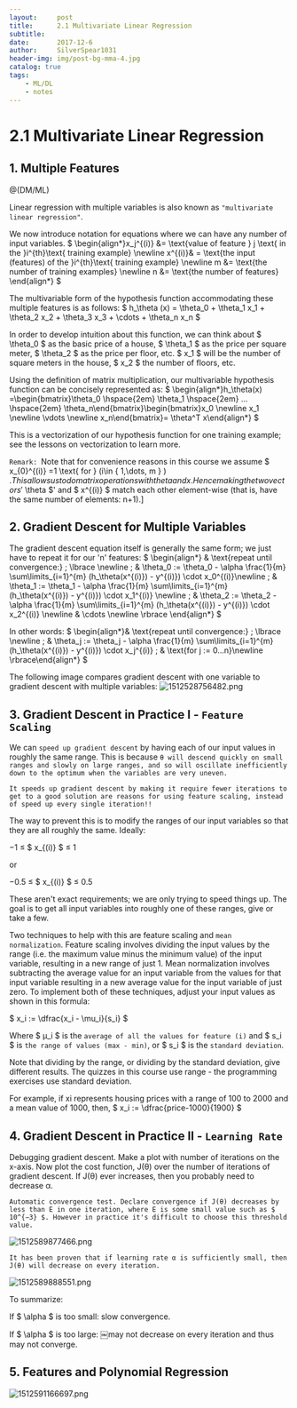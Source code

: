 ```yaml
---
layout:     post
title:      2.1 Multivariate Linear Regression
subtitle:   
date:       2017-12-6
author:     SilverSpear1031
header-img: img/post-bg-mma-4.jpg
catalog: true
tags:
    - ML/DL
    - notes
---
```


<script type="text/javascript" async src="https://cdn.mathjax.org/mathjax/latest/MathJax.js?config=TeX-MML-AM_CHTML"> </script>

# 2.1 Multivariate Linear Regression

## 1. Multiple Features

@(DM/ML)

Linear regression with multiple variables is also known as `"multivariate linear regression"`.

We now introduce notation for equations where we can have any number of input variables.
$ \begin{align*}x_j^{(i)} &= \text{value of feature } j \text{ in the }i^{th}\text{ training example} \newline x^{(i)}& = \text{the input (features) of the }i^{th}\text{ training example} \newline m &= \text{the number of training examples} \newline n &= \text{the number of features} \end{align*} $

The multivariable form of the hypothesis function accommodating these multiple features is as follows:
$ h_\theta (x) = \theta_0 + \theta_1 x_1 + \theta_2 x_2 + \theta_3 x_3 + \cdots + \theta_n x_n $

In order to develop intuition about this function, we can think about $ \theta_0 $ as the basic price of a house, $ \theta_1 $ as the price per square meter, $ \theta_2 $ as the price per floor, etc. $ x_1 $ will be the number of square meters in the house, $ x_2 $ the number of floors, etc.

Using the definition of matrix multiplication, our multivariable hypothesis function can be concisely represented as:
$ \begin{align*}h_\theta(x) =\begin{bmatrix}\theta_0 \hspace{2em} \theta_1 \hspace{2em} ... \hspace{2em} \theta_n\end{bmatrix}\begin{bmatrix}x_0 \newline x_1 \newline \vdots \newline x_n\end{bmatrix}= \theta^T x\end{align*} $

This is a vectorization of our hypothesis function for one training example; see the lessons on vectorization to learn more.

`Remark: `Note that for convenience reasons in this course we assume $ x_{0}^{(i)} =1 \text{ for } (i\in { 1,\dots, m } ) $. This allows us to do matrix operations with theta and x. Hence making the two vectors '$ \theta $' and $ x^{(i)} $ match each other element-wise (that is, have the same number of elements: n+1).]

## 2. Gradient Descent for Multiple Variables

The gradient descent equation itself is generally the same form; we just have to repeat it for our 'n' features:
$ \begin{align*} & \text{repeat until convergence:} \; \lbrace \newline \; & \theta_0 := \theta_0 - \alpha \frac{1}{m} \sum\limits_{i=1}^{m} (h_\theta(x^{(i)}) - y^{(i)}) \cdot x_0^{(i)}\newline \; & \theta_1 := \theta_1 - \alpha \frac{1}{m} \sum\limits_{i=1}^{m} (h_\theta(x^{(i)}) - y^{(i)}) \cdot x_1^{(i)} \newline \; & \theta_2 := \theta_2 - \alpha \frac{1}{m} \sum\limits_{i=1}^{m} (h_\theta(x^{(i)}) - y^{(i)}) \cdot x_2^{(i)} \newline & \cdots \newline \rbrace \end{align*} $

In other words:
$ \begin{align*}& \text{repeat until convergence:} \; \lbrace \newline \; & \theta_j := \theta_j - \alpha \frac{1}{m} \sum\limits_{i=1}^{m} (h_\theta(x^{(i)}) - y^{(i)}) \cdot x_j^{(i)} \; & \text{for j := 0...n}\newline \rbrace\end{align*} $

The following image compares gradient descent with one variable to gradient descent with multiple variables:
![1512528756482.png](http://45.77.14.203/Chevereto-Free/images/2017/12/25/1512528756482.png)

## 3. Gradient Descent in Practice I - `Feature Scaling`

We can `speed up gradient descent` by having each of our input values in roughly the same range. This is because `θ will descend quickly on small ranges and slowly on large ranges, and so will oscillate inefficiently down to the optimum when the variables are very uneven.`

`It speeds up gradient descent by making it require fewer iterations to get to a good solution are reasons for using feature scaling, instead of speed up every single iteration!!`

The way to prevent this is to modify the ranges of our input variables so that they are all roughly the same. Ideally:

−1 ≤ $ x_{(i)} $ ≤ 1

or

−0.5 ≤ $ x_{(i)} $ ≤ 0.5

These aren't exact requirements; we are only trying to speed things up. The goal is to get all input variables into roughly one of these ranges, give or take a few.

Two techniques to help with this are feature scaling and `mean normalization`. Feature scaling involves dividing the input values by the range (i.e. the maximum value minus the minimum value) of the input variable, resulting in a new range of just 1. Mean normalization involves subtracting the average value for an input variable from the values for that input variable resulting in a new average value for the input variable of just zero. To implement both of these techniques, adjust your input values as shown in this formula:

$ x_i := \dfrac{x_i - \mu_i}{s_i} $

Where $ μ_i $ is the `average of all the values for feature (i)` and $ s_i $ is `the range of values (max - min)`, or $ s_i $ is the `standard deviation`.

Note that dividing by the range, or dividing by the standard deviation, give different results. The quizzes in this course use range - the programming exercises use standard deviation.

For example, if xi represents housing prices with a range of 100 to 2000 and a mean value of 1000, then, 
$ x_i := \dfrac{price-1000}{1900} $

## 4. Gradient Descent in Practice II - `Learning Rate`
Debugging gradient descent. Make a plot with number of iterations on the x-axis. Now plot the cost function, J(θ) over the number of iterations of gradient descent. If J(θ) ever increases, then you probably need to decrease α.

`Automatic convergence test. Declare convergence if J(θ) decreases by less than E in one iteration, where E is some small value such as $ 10^{−3} $. However in practice it's difficult to choose this threshold value.`

![1512589877466.png](http://45.77.14.203/Chevereto-Free/images/2017/12/25/1512589877466.png)

`It has been proven that if learning rate α is sufficiently small, then J(θ) will decrease on every iteration.`

![1512589888551.png](http://45.77.14.203/Chevereto-Free/images/2017/12/25/1512589888551.png)

To summarize:

If $ \alpha $ is too small: slow convergence.

If $ \alpha $ is too large: ￼may not decrease on every iteration and thus may not converge.

## 5. Features and Polynomial Regression

![1512591166697.png](http://45.77.14.203/Chevereto-Free/images/2017/12/25/1512591166697.png)

